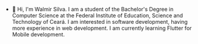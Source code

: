 - 👋 Hi, I'm Walmir Silva. I am a student of the Bachelor's Degree in Computer Science at the Federal Institute of Education, Science and Technology of Ceará. I am interested in software development, having more experience in web development. I am currently learning Flutter for Mobile development.

<!---
WSilva99/WSilva99 is a ✨ special ✨ repository because its `README.md` (this file) appears on your GitHub profile.
You can click the Preview link to take a look at your changes.
--->
